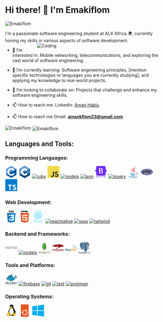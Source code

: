 # Hi there! 👋 I'm Emakiflom
<p align="left"> <img src="https://komarev.com/ghpvc/?username=Emakiflom&label=Profile%20views&color=0e75b6&style=flat" alt="Emakiflom" /> </p>
I'm a passionate software engineering student at ALX Africa 🌍, currently honing my skills in various aspects of software development.
<img align="right" alt="Coding" width="400" src ="https://cdn.dribbble.com/users/1162077/screenshots/3848914/programmer.gif"/>

- 👀 I’m interested in: Mobile networking, telecommunications, and exploring the vast world of software engineering.

- 🌱 I’m currently learning: Software engineering principles, [mention specific technologies or languages you are currently studying], and applying my knowledge to real-world projects.

- 💞️ I’m looking to collaborate on: Projects that challenge and enhance my software engineering skills.

- 📫 How to reach me:  LinkedIn: [Aman Hablu](https://www.linkedin.com/in/aman-hablu-557385270/)
- 📫 How to reach me Gmail: **amankflom23@gmail.com**

<p><img align="left" src="https://github-readme-stats.vercel.app/api/top-langs?username=Emakiflom&show_icons=true&locale=en&layout=compact" alt="Emakiflom" /></p>

<p>&nbsp;<img align="center" src="https://github-readme-stats.vercel.app/api?username=Emakiflom&show_icons=true&locale=en" alt="Emakiflom" /></p>

  
## Languages and Tools:

### Programming Languages:
[<img src="https://raw.githubusercontent.com/devicons/devicon/master/icons/c/c-original.svg" alt="c" width="40" height="40"/>](https://www.learn-c.org/)
[<img src="https://raw.githubusercontent.com/devicons/devicon/master/icons/cplusplus/cplusplus-original.svg" alt="cplusplus" width="40" height="40"/>](https://www.w3schools.com/cpp/)
[<img src="https://www.vectorlogo.zone/logos/ruby-lang/ruby-lang-icon.svg" alt="ruby" width="40" height="40"/>](https://www.ruby-lang.org/en/)
[<img src="https://raw.githubusercontent.com/devicons/devicon/master/icons/javascript/javascript-original.svg" alt="javascript" width="40" height="40"/>](https://developer.mozilla.org/en-US/docs/Web/JavaScript)
[<img src="https://www.vectorlogo.zone/logos/nodejs/nodejs-icon.svg" alt="nodejs" width="40" height="40"/>](https://nodejs.org/)
[<img src="https://www.vectorlogo.zone/logos/json/json-icon.svg" alt="json" width="40" height="40"/>](https://www.json.org/json-en.html)
[<img src="https://raw.githubusercontent.com/devicons/devicon/master/icons/bootstrap/bootstrap-plain-wordmark.svg" alt="bootstrap" width="40" height="40"/>](https://getbootstrap.com/)
[<img src="https://www.vectorlogo.zone/logos/jquery/jquery-icon.svg" alt="jquery" width="40" height="40"/>](https://jquery.com/)
[<img src="https://raw.githubusercontent.com/devicons/devicon/master/icons/java/java-original.svg" alt="java" width="40" height="40"/>](https://www.java.com/)
[<img src="https://raw.githubusercontent.com/devicons/devicon/master/icons/php/php-original.svg" alt="php" width="40" height="40"/>](https://www.php.net/)
[<img src="https://raw.githubusercontent.com/devicons/devicon/master/icons/typescript/typescript-original.svg" alt="typescript" width="40" height="40"/>](https://www.typescriptlang.org/)


### Web Development:
[<img src="https://raw.githubusercontent.com/devicons/devicon/master/icons/css3/css3-original-wordmark.svg" alt="css3" width="40" height="40"/>](https://www.w3schools.com/css/)
[<img src="https://raw.githubusercontent.com/devicons/devicon/master/icons/html5/html5-original-wordmark.svg" alt="html5" width="40" height="40"/>](https://www.w3.org/html/)
[<img src="https://raw.githubusercontent.com/devicons/devicon/master/icons/react/react-original-wordmark.svg" alt="react" width="40" height="40"/>](https://reactjs.org/)
[<img src="https://reactnative.dev/img/header_logo.svg" alt="reactnative" width="40" height="40"/>](https://reactnative.dev/)
[<img src="https://www.vectorlogo.zone/logos/sass-lang/sass-lang-icon.svg" alt="sass" width="40" height="40"/>](https://sass-lang.com/)
[<img src="https://www.vectorlogo.zone/logos/tailwindcss/tailwindcss-icon.svg" alt="tailwind" width="40" height="40"/>](https://tailwindcss.com/)

### Backend and Frameworks:
[<img src="https://raw.githubusercontent.com/devicons/devicon/master/icons/express/express-original-wordmark.svg" alt="express" width="40" height="40"/>](https://expressjs.com/)
[<img src="https://www.vectorlogo.zone/logos/nodejs/nodejs-icon.svg" alt="nodejs" width="40" height="40"/>](https://nodejs.org/)
[<img src="https://raw.githubusercontent.com/devicons/devicon/master/icons/mongodb/mongodb-original-wordmark.svg" alt="mongodb" width="40" height="40"/>](https://www.mongodb.com/)
[<img src="https://raw.githubusercontent.com/devicons/devicon/master/icons/mongoose/mongoose-original-wordmark.svg" alt="mongoose" width="40" height="40"/>](https://mongoosejs.com/)
[<img src="https://raw.githubusercontent.com/devicons/devicon/master/icons/mysql/mysql-original-wordmark.svg" alt="mysql" width="40" height="40"/>](https://www.mysql.com/)
[<img src="https://raw.githubusercontent.com/devicons/devicon/master/icons/postgresql/postgresql-original-wordmark.svg" alt="postgresql" width="40" height="40"/>](https://www.postgresql.org/)

### Tools and Platforms:
[<img src="https://raw.githubusercontent.com/devicons/devicon/master/icons/docker/docker-original-wordmark.svg" alt="docker" width="40" height="40"/>](https://www.docker.com/)
[<img src="https://www.vectorlogo.zone/logos/firebase/firebase-icon.svg" alt="firebase" width="40" height="40"/>](https://firebase.google.com/)
[<img src="https://www.vectorlogo.zone/logos/git-scm/git-scm-icon.svg" alt="git" width="40" height="40"/>](https://git-scm.com/)
[<img src="https://www.vectorlogo.zone/logos/jestjsio/jestjsio-icon.svg" alt="jest" width="40" height="40"/>](https://jestjs.io/)
[<img src="https://www.vectorlogo.zone/logos/getpostman/getpostman-icon.svg" alt="postman" width="40" height="40"/>](https://www.postman.com/)

### Operating Systems:
[<img src="https://raw.githubusercontent.com/devicons/devicon/master/icons/linux/linux-original.svg" alt="linux" width="40" height="40"/>](https://www.linux.org/)
[<img src="https://raw.githubusercontent.com/devicons/devicon/master/icons/ubuntu/ubuntu-plain.svg" alt="ubuntu" width="40" height="40"/>](https://ubuntu.com/)
[<img src="https://raw.githubusercontent.com/devicons/devicon/master/icons/windows8/windows8-original.svg" alt="windows" width="40" height="40"/>](https://www.microsoft.com/windows)








<!-- Feel free to customize and add more sections as needed! -->

<!---
Emakiflom/Emakiflom is a ✨ special ✨ repository because its `README.md` (this file) appears on your GitHub profile.
You can click the Preview link to take a look at your changes.
--->
